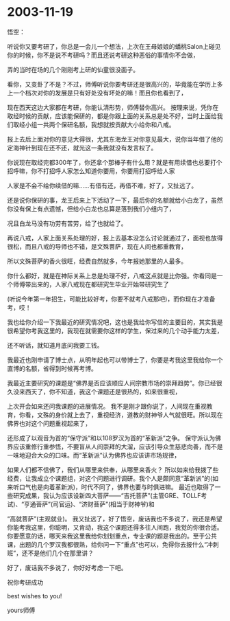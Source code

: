 # 2003-11-19

悟空：

听说你又要考研了，你总是一会儿一个想法，上次在王母娘娘的蟠桃Salon上碰见你的时候，你不是说不考研吗？而且还说考研这种恶俗的事情你不会做，

弄的当时在场的几个刚刚考上研的仙童很没面子。

看你，又变卦了不是？不过，师傅听说你要考研还是很高兴的，毕竟能在学历上多上一个档次对你的发展是只有好处没有坏处的嘛！而且你也看到了，

现在西天这边大家都在考研，你能认清形势，师傅替你高兴。   按理来说，凭你在取经时候的贡献，应该能保研的，都是你跟上面的关系总是处不好，当时上面给我们取经小组一共两个保研名额，我想就按贡献大小给你和八戒。

报上去后上面对你的意见大得很，尤其东海龙王对你意见最大，说你当年借了他的定海神针到现在还不还，就光这一条我就没有发言权了。

你说现在取经完都300年了，你还拿个那棒子有什么用？就是有用续借也总要打个招呼嘛，你不打招呼人家怎么知道你要用，你要用打招呼给人家

人家是不会不给你续借的嘛……有借有还，再借不难，好了，又扯远了。

还是说你保研的事，龙王后来上下活动了一下，最后你的名额就给小白龙了，虽然你没有保上有点遗憾，但给小白龙也总算是落到我们小组内了，

况且白龙马没有功劳有苦劳，给了也就给了。

再说八戒，人家上面关系处理的好，报上去基本没怎么讨论就通过了，面视也放得很松，而且八戒的导师也不错，是文殊菩萨，现在人间也都重教育，

所以文殊菩萨的香火很旺，经费自然就多，今年报她那里的人最多。

你什么都好，就是在神际关系上总是处理不好，八戒这点就是比你强。你看同是一个师傅带出来的，人家八戒现在都研究生毕业开始带研究生了

(听说今年第一年招生，可能比较好考，你要不就考八戒那吧)，而你现在才准备考，哎！

我也给你介绍一下我最近的研究情况吧，这也是我给你写信的主要目的，其实我是很希望你考我这里的，我现在就需要你这样的学生，保过来的几个动手能力太差，

还不听话，就知道月底问我要工钱。

我最近也刚申请了博士点，从明年起也可以带博士了，你要是考我这里我给你一个直博的名额，省得到时候再考博。

我最近主要研究的课题是“佛界是否应该顺应人间宗教市场的崇拜趋势”。你已经很久没来西天了，你不知道，我这个课题还是很热的，如来很重视，

上次开会如来还问我课题的进展情况。    我不是刚才跟你说了，人间现在重视教育，你看，文殊的身价就上去了，重视经济，道教的财神爷人气就很旺。所以现在佛界也对这个问题重视起来了，

还形成了以观音为首的“保守派”和以108罗汉为首的“革新派”之争。   保守派认为佛界应该重修行重参悟，不要盲从人间崇拜的大溜，应该引导众生慈悲向善，而不是一味地迎合大众的口味。而“革新派”认为佛界也应该讲市场规律，

如果人们都不信佛了，我们从哪里来供奉，从哪里来香火？   所以如来给我拨了些经费，让我成立个课题组，对这个问题进行调研。我个人是颇同意“革新派”的(如来听口气也是向着革新派)，时代不同了，佛界也要与时俱进嘛。   最近也取得了一些研究成果，我认为应该设新四大菩萨――“吉托菩萨”(主管GRE、TOLLF考试)、“亨通菩萨”(司官运)、“济财菩萨”(相当于财神爷)和

“高就菩萨”(主观就业)。    我又扯远了，好了悟空，废话我也不多说了，我还是希望你能考我这里，你聪明，又肯动，我这个课题还得多往人间跑，我觉的你很合适。    你要愿意的话，哪天来我这里我给你划划重点，专业课的题是我出的。至于公共课，出题的几个罗汉我都很熟，给你问一下“重点”也可以，免得你去报什么“冲刺班”，还不是他们几个在那里讲？

好了，废话我不多说了，你好好考虑一下吧。

祝你考研成功

best wishes to you!

yours师傅
